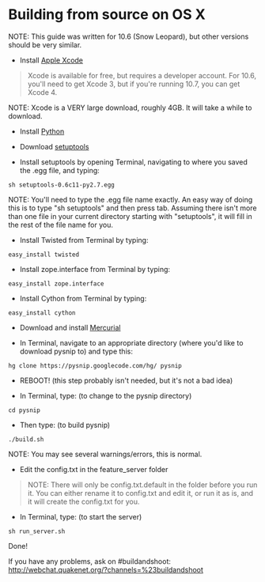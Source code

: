 # Building from source on OS X #

NOTE: This guide was written for 10.6 (Snow Leopard), but other versions should be very similar.

  * Install [Apple Xcode](http://developer.apple.com/xcode/)
> Xcode is available for free, but requires a developer account.  For 10.6, you'll need to get Xcode 3, but if you're running 10.7, you can get Xcode 4.

NOTE: Xcode is a VERY large download, roughly 4GB.  It will take a while to download.

  * Install [Python](http://python.org/download/releases/2.7.2)

  * Download [setuptools](http://pypi.python.org/packages/2.7/s/setuptools/setuptools-0.6c11-py2.7.egg)

  * Install setuptools by opening Terminal, navigating to where you saved the .egg file, and typing:

```
sh setuptools-0.6c11-py2.7.egg 
```

NOTE: You'll need to type the .egg file name exactly.  An easy way of doing this is to type "sh setuptools" and then press tab.  Assuming there isn't more than one file in your current directory starting with "setuptools", it will fill in the rest of the file name for you.

  * Install Twisted from Terminal by typing:
```
easy_install twisted
```

  * Install zope.interface from Terminal by typing:
```
easy_install zope.interface
```

  * Install Cython from Terminal by typing:
```
easy_install cython
```

  * Download and install [Mercurial](http://mercurial.selenic.com/downloads/)

  * In Terminal, navigate to an appropriate directory (where you'd like to download pysnip to) and type this:

```
hg clone https://pysnip.googlecode.com/hg/ pysnip
```

  * REBOOT! (this step probably isn't needed, but it's not a bad idea)

  * In Terminal, type: (to change to the pysnip directory)
```
cd pysnip
```

  * Then type: (to build pysnip)
```
./build.sh
```

NOTE: You may see several warnings/errors, this is normal.

  * Edit the config.txt in the feature\_server folder
> NOTE: There will only be config.txt.default in the folder before you run it.  You can either rename it to config.txt and edit it, or run it as is, and it will create the config.txt for you.

  * In Terminal, type: (to start the server)
```
sh run_server.sh
```

Done!

If you have any problems, ask on #buildandshoot: http://webchat.quakenet.org/?channels=%23buildandshoot